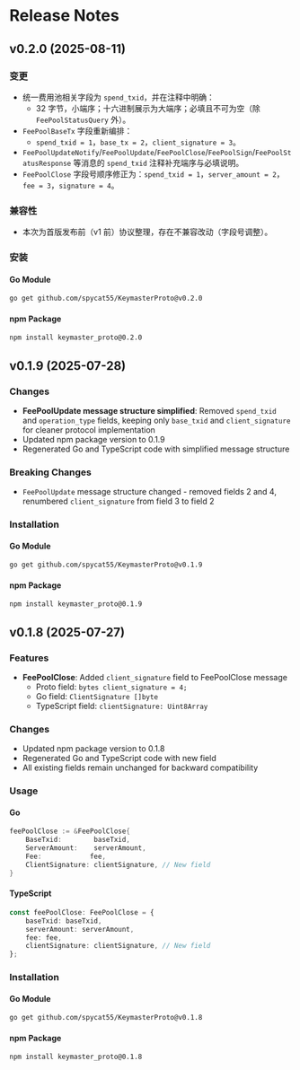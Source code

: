 # Release Notes

## v0.2.0 (2025-08-11)

### 变更
- 统一费用池相关字段为 `spend_txid`，并在注释中明确：
  - 32 字节，小端序；十六进制展示为大端序；必填且不可为空（除 `FeePoolStatusQuery` 外）。
- `FeePoolBaseTx` 字段重新编排：
  - `spend_txid = 1`，`base_tx = 2`，`client_signature = 3`。
- `FeePoolUpdateNotify`/`FeePoolUpdate`/`FeePoolClose`/`FeePoolSign`/`FeePoolStatusResponse` 等消息的 `spend_txid` 注释补充端序与必填说明。
- `FeePoolClose` 字段号顺序修正为：`spend_txid = 1`，`server_amount = 2`，`fee = 3`，`signature = 4`。

### 兼容性
- 本次为首版发布前（v1 前）协议整理，存在不兼容改动（字段号调整）。

### 安装

#### Go Module
```bash
go get github.com/spycat55/KeymasterProto@v0.2.0
```

#### npm Package
```bash
npm install keymaster_proto@0.2.0
```

## v0.1.9 (2025-07-28)

### Changes
- **FeePoolUpdate message structure simplified**: Removed `spend_txid` and `operation_type` fields, keeping only `base_txid` and `client_signature` for cleaner protocol implementation
- Updated npm package version to 0.1.9
- Regenerated Go and TypeScript code with simplified message structure

### Breaking Changes
- `FeePoolUpdate` message structure changed - removed fields 2 and 4, renumbered `client_signature` from field 3 to field 2

### Installation

#### Go Module
```bash
go get github.com/spycat55/KeymasterProto@v0.1.9
```

#### npm Package
```bash
npm install keymaster_proto@0.1.9
```

## v0.1.8 (2025-07-27)

### Features
- **FeePoolClose**: Added `client_signature` field to FeePoolClose message
  - Proto field: `bytes client_signature = 4;`
  - Go field: `ClientSignature []byte`
  - TypeScript field: `clientSignature: Uint8Array`

### Changes
- Updated npm package version to 0.1.8
- Regenerated Go and TypeScript code with new field
- All existing fields remain unchanged for backward compatibility

### Usage

#### Go
```go
feePoolClose := &FeePoolClose{
    BaseTxid:        baseTxid,
    ServerAmount:    serverAmount,
    Fee:            fee,
    ClientSignature: clientSignature, // New field
}
```

#### TypeScript
```typescript
const feePoolClose: FeePoolClose = {
    baseTxid: baseTxid,
    serverAmount: serverAmount,
    fee: fee,
    clientSignature: clientSignature, // New field
};
```

### Installation

#### Go Module
```bash
go get github.com/spycat55/KeymasterProto@v0.1.8
```

#### npm Package
```bash
npm install keymaster_proto@0.1.8
```